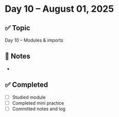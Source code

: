 # Day 10 – August 01, 2025

## ✅ Topic
Day 10 – Modules & imports

## 📝 Notes
- 

## ✅ Completed
- [ ] Studied module
- [ ] Completed mini practice
- [ ] Committed notes and log
